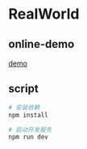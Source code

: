 # RealWorld

## online-demo

[demo](http://120.24.73.121:3000/)

## script

```sh
# 安装依赖
npm install

# 启动开发服务
npm run dev
```
